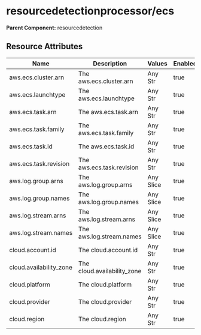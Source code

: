 [comment]: <> (Code generated by mdatagen. DO NOT EDIT.)

# resourcedetectionprocessor/ecs

**Parent Component:** resourcedetection

## Resource Attributes

| Name | Description | Values | Enabled |
| ---- | ----------- | ------ | ------- |
| aws.ecs.cluster.arn | The aws.ecs.cluster.arn | Any Str | true |
| aws.ecs.launchtype | The aws.ecs.launchtype | Any Str | true |
| aws.ecs.task.arn | The aws.ecs.task.arn | Any Str | true |
| aws.ecs.task.family | The aws.ecs.task.family | Any Str | true |
| aws.ecs.task.id | The aws.ecs.task.id | Any Str | true |
| aws.ecs.task.revision | The aws.ecs.task.revision | Any Str | true |
| aws.log.group.arns | The aws.log.group.arns | Any Slice | true |
| aws.log.group.names | The aws.log.group.names | Any Slice | true |
| aws.log.stream.arns | The aws.log.stream.arns | Any Slice | true |
| aws.log.stream.names | The aws.log.stream.names | Any Slice | true |
| cloud.account.id | The cloud.account.id | Any Str | true |
| cloud.availability_zone | The cloud.availability_zone | Any Str | true |
| cloud.platform | The cloud.platform | Any Str | true |
| cloud.provider | The cloud.provider | Any Str | true |
| cloud.region | The cloud.region | Any Str | true |
